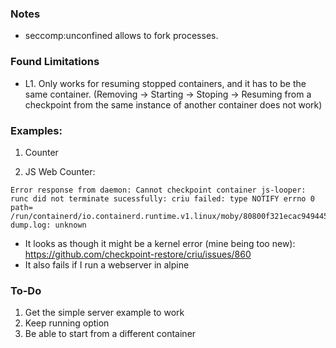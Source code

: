 ### Notes

+ seccomp:unconfined allows to fork processes.

### Found Limitations

+ L1. Only works for resuming stopped containers, and it has to be the same container. (Removing -> Starting -> Stoping -> Resuming from a checkpoint from the same instance of another container does not work)

### Examples:

1. Counter

2. JS Web Counter:
```
Error response from daemon: Cannot checkpoint container js-looper: runc did not terminate sucessfully: criu failed: type NOTIFY errno 0 path= /run/containerd/io.containerd.runtime.v1.linux/moby/80800f321ecac949445cdf621ecf47c9ff902558014a32a5c5ead9e23618a08f/criu-dump.log: unknown
```
+ It looks as though it might be a kernel error (mine being too new): https://github.com/checkpoint-restore/criu/issues/860
+ It also fails if I run a webserver in alpine

### To-Do

1. Get the simple server example to work
2. Keep running option
3. Be able to start from a different container
